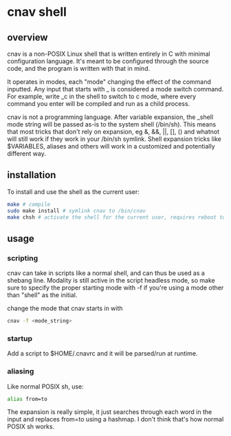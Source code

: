 # cnav shell

## overview

cnav is a non-POSIX Linux shell that is written entirely in C with minimal configuration
language. It's meant to be configured through the source code, and the program
is written with that in mind.

It operates in modes, each "mode" changing the effect of the command inputted.
Any input that starts with _ is considered a mode switch command.
For example, write \_c in the shell to switch to c mode,
where every command you enter will be compiled and run as a child process.

cnav is not a programming language. After variable expansion, the \_shell mode string
will be passed as-is to the system shell (/bin/sh). This means that most tricks that
don't rely on expansion, eg &, &&, ||, [], () and whatnot will still work if they 
work in your /bin/sh symlink. Shell expansion tricks like $VARIABLES, aliases and
others will work in a customized and potentially different way.

## installation

To install and use the shell as the current user:

```sh
make # compile
sudo make install # symlink cnav to /bin/cnav
make chsh # activate the shell for the current user, requires reboot to fully happen.
```

## usage

### scripting

cnav can take in scripts like a normal shell, and can thus
be used as a shebang line. Modality is still active in the 
script headless mode, so make sure to specify the proper starting mode
with -f if you're using a mode other than "shell" as the initial.

change the mode that cnav starts in with 
```sh
cnav -f <mode_string>
```

### startup

Add a script to $HOME/.cnavrc and it will be parsed/run at runtime.

### aliasing

Like normal POSIX sh, use:
```sh
alias from=to
```

The expansion is really simple, it just searches through each word in the input
and replaces from=to using a hashmap. I don't think that's how normal POSIX sh
works.
